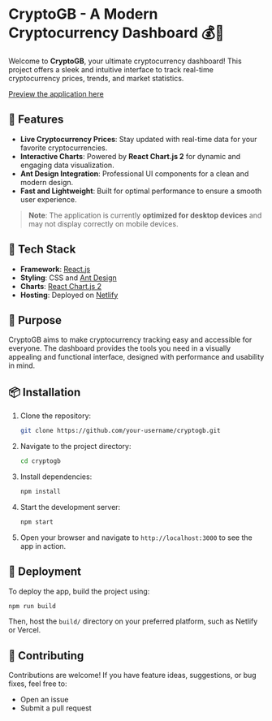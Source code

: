 # CryptoGB - A Modern Cryptocurrency Dashboard 💰🚀

Welcome to **CryptoGB**, your ultimate cryptocurrency dashboard! This project offers a sleek and intuitive interface to track real-time cryptocurrency prices, trends, and market statistics.

[Preview the application here](https://cryptogb.netlify.app/)

## 🚀 Features

- **Live Cryptocurrency Prices**: Stay updated with real-time data for your favorite cryptocurrencies.
- **Interactive Charts**: Powered by **React Chart.js 2** for dynamic and engaging data visualization.
- **Ant Design Integration**: Professional UI components for a clean and modern design.
- **Fast and Lightweight**: Built for optimal performance to ensure a smooth user experience.

> **Note**: The application is currently **optimized for desktop devices** and may not display correctly on mobile devices.

## 🔧 Tech Stack

- **Framework**: [React.js](https://reactjs.org/)
- **Styling**: CSS and [Ant Design](https://ant.design/)
- **Charts**: [React Chart.js 2](https://react-chartjs-2.js.org/)
- **Hosting**: Deployed on [Netlify](https://www.netlify.com/)

## 🎯 Purpose

CryptoGB aims to make cryptocurrency tracking easy and accessible for everyone. The dashboard provides the tools you need in a visually appealing and functional interface, designed with performance and usability in mind.

## 📦 Installation

1. Clone the repository:
   ```bash
   git clone https://github.com/your-username/cryptogb.git
   ```
2. Navigate to the project directory:
   ```bash
   cd cryptogb
   ```
3. Install dependencies:
   ```bash
   npm install
   ```
4. Start the development server:
   ```bash
   npm start
   ```
5. Open your browser and navigate to `http://localhost:3000` to see the app in action.

## 🚀 Deployment

To deploy the app, build the project using:

```bash
npm run build
```

Then, host the `build/` directory on your preferred platform, such as Netlify or Vercel.

## 🙌 Contributing

Contributions are welcome! If you have feature ideas, suggestions, or bug fixes, feel free to:

- Open an issue
- Submit a pull request
